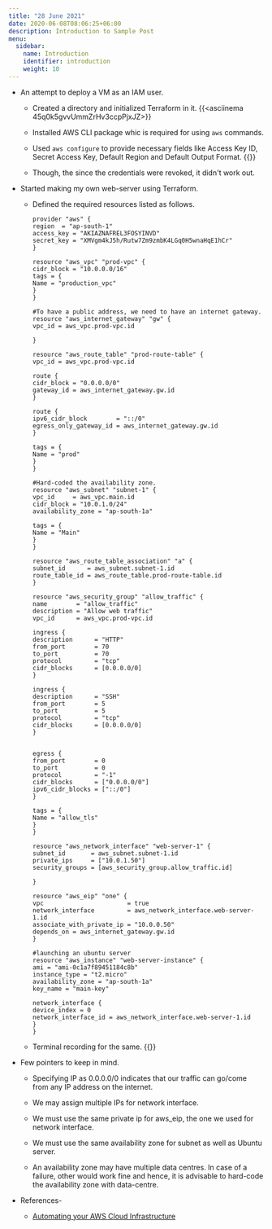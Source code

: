 ```yaml
---
title: "28 June 2021"
date: 2020-06-08T08:06:25+06:00
description: Introduction to Sample Post
menu:
  sidebar:
    name: Introduction
    identifier: introduction
    weight: 10
---
```


- An attempt to deploy a VM as an IAM user.
  
  - Created a directory and initialized Terraform in it.
    {{<asciinema 45q0k5gvvUmmZrHv3ccpPjxJZ>}}
  
  - Installed AWS CLI package whic is required for using `aws` commands.
  
  - Used `aws configure` to provide necessary fields like Access Key ID, Secret Access Key, Default Region and Default Output Format.
    {{<asciinema YrDwVH8WqTOOt5lLNx6tmSjxo>}}
    
  - Though, the since the credentials were revoked, it didn't work out.
  
- Started making my own web-server using Terraform.

  - Defined the required resources listed as follows.
    
     ```
     provider "aws" {
     region  = "ap-south-1"
     access_key = "AKIAZNAFREL3FOSYINVD"
     secret_key = "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"
     }

     resource "aws_vpc" "prod-vpc" {
     cidr_block = "10.0.0.0/16"
     tags = {
     Name = "production_vpc"
     }
     }

     #To have a public address, we need to have an internet gateway.
     resource "aws_internet_gateway" "gw" {
     vpc_id = aws_vpc.prod-vpc.id

     }

     resource "aws_route_table" "prod-route-table" {
     vpc_id = aws_vpc.prod-vpc.id

     route {
     cidr_block = "0.0.0.0/0"
     gateway_id = aws_internet_gateway.gw.id
     }

    route {
    ipv6_cidr_block        = "::/0"
    egress_only_gateway_id = aws_internet_gateway.gw.id
    }

    tags = {
    Name = "prod"
    }
    }

    #Hard-coded the availability zone.
    resource "aws_subnet" "subnet-1" {
    vpc_id     = aws_vpc.main.id
    cidr_block = "10.0.1.0/24"
    availability_zone = "ap-south-1a"

    tags = {
    Name = "Main"
    }
    }

    resource "aws_route_table_association" "a" {
    subnet_id      = aws_subnet.subnet-1.id
    route_table_id = aws_route_table.prod-route-table.id
    }

    resource "aws_security_group" "allow_traffic" {
    name        = "allow_traffic"
    description = "Allow web traffic"
    vpc_id      = aws_vpc.prod-vpc.id

    ingress {
    description      = "HTTP"
    from_port        = 70
    to_port          = 70
    protocol         = "tcp"
    cidr_blocks      = [0.0.0.0/0]
    }

    ingress {
    description      = "SSH"
    from_port        = 5
    to_port          = 5
    protocol         = "tcp"
    cidr_blocks      = [0.0.0.0/0]
    }


    egress {
    from_port        = 0
    to_port          = 0
    protocol         = "-1"
    cidr_blocks      = ["0.0.0.0/0"]
    ipv6_cidr_blocks = ["::/0"]
    }

    tags = {
    Name = "allow_tls"
    }
    }

    resource "aws_network_interface" "web-server-1" {
    subnet_id       = aws_subnet.subnet-1.id
    private_ips     = ["10.0.1.50"]
    security_groups = [aws_security_group.allow_traffic.id]

    }

    resource "aws_eip" "one" {
    vpc                       = true
    network_interface         = aws_network_interface.web-server-1.id
    associate_with_private_ip = "10.0.0.50"
    depends_on = aws_internet_gateway.gw.id
    }
    
    #launching an ubuntu server
    resource "aws_instance" "web-server-instance" {
    ami = "ami-0c1a7f89451184c8b"
    instance_type = "t2.micro"
    availability_zone = "ap-south-1a"
    key_name = "main-key"

    network_interface {
    device_index = 0
    network_interface_id = aws_network_interface.web-server-1.id
    }
    }
    
    ```
    
  - Terminal recording for the same.
    {{<asciinema x7YDxkt9W9JkKfxz7pWNfrkOi>}}

- Few pointers to keep in mind.

  - Specifying IP as 0.0.0.0/0 indicates that our traffic can go/come from any IP address on the internet.
  
  - We may assign multiple IPs for network interface.
  
  - We must use the same private ip for aws_eip, the one we used for network interface.
  
  - We must use the same availability zone for subnet as well as Ubuntu server.
  
  - An availability zone may have multiple data centres. In case of a failure, other would work fine and hence, it is advisable to hard-code the availability zone with data-centre.
  
- References-

  - [Automating your AWS Cloud Infrastructure](https://www.youtube.com/watch?v=SLB_c_ayRMo&t=5847s)


     





